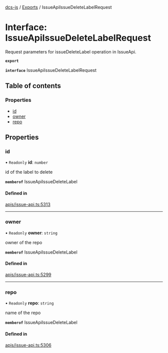 [dcs-js](../README.md) / [Exports](../modules.md) / IssueApiIssueDeleteLabelRequest

# Interface: IssueApiIssueDeleteLabelRequest

Request parameters for issueDeleteLabel operation in IssueApi.

**`export`**

**`interface`** IssueApiIssueDeleteLabelRequest

## Table of contents

### Properties

- [id](IssueApiIssueDeleteLabelRequest.md#id)
- [owner](IssueApiIssueDeleteLabelRequest.md#owner)
- [repo](IssueApiIssueDeleteLabelRequest.md#repo)

## Properties

### <a id="id" name="id"></a> id

• `Readonly` **id**: `number`

id of the label to delete

**`memberof`** IssueApiIssueDeleteLabel

#### Defined in

[apis/issue-api.ts:5313](https://github.com/unfoldingWord/dcs-js/blob/b29eb7a/apis/issue-api.ts#L5313)

___

### <a id="owner" name="owner"></a> owner

• `Readonly` **owner**: `string`

owner of the repo

**`memberof`** IssueApiIssueDeleteLabel

#### Defined in

[apis/issue-api.ts:5299](https://github.com/unfoldingWord/dcs-js/blob/b29eb7a/apis/issue-api.ts#L5299)

___

### <a id="repo" name="repo"></a> repo

• `Readonly` **repo**: `string`

name of the repo

**`memberof`** IssueApiIssueDeleteLabel

#### Defined in

[apis/issue-api.ts:5306](https://github.com/unfoldingWord/dcs-js/blob/b29eb7a/apis/issue-api.ts#L5306)
